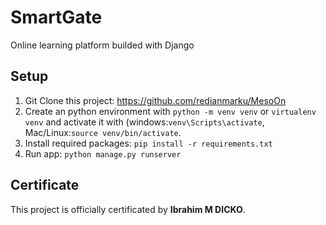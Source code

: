 # SmartGate
Online learning platform builded with Django

## Setup
1. Git Clone this project: https://github.com/redianmarku/MesoOn
2. Create an python environment with ```python -m venv venv``` or ```virtualenv venv``` and activate it with (windows:```venv\Scripts\activate```, Mac/Linux:```source venv/bin/activate```.
3. Install required packages: ``` pip install -r requirements.txt ```
4. Run app: ``` python manage.py runserver ```

## Certificate
This project is officially certificated by **Ibrahim M DICKO**.

